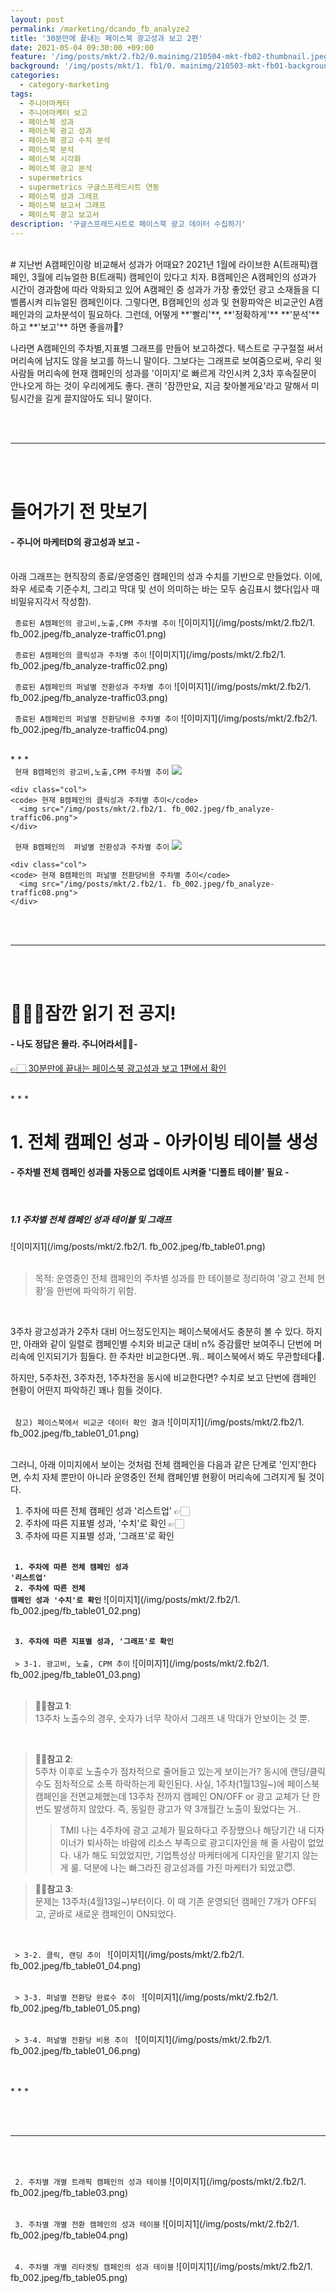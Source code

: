 ```yaml
---
layout: post
permalink: /marketing/dcando_fb_analyze2
title: '30분만에 끝내는 페이스북 광고성과 보고 2편'
date: 2021-05-04 09:30:00 +09:00
feature: '/img/posts/mkt/2.fb2/0.mainimg/210504-mkt-fb02-thumbnail.jpeg/210504-mkt-fb02-thumbnail.jpeg.001.jpeg'
background: '/img/posts/mkt/1. fb1/0. mainimg/210503-mkt-fb01-background.jpeg'
categories:
  - category-marketing
tags:
  - 주니어마케터
  - 주니어마케터 보고
  - 페이스북 성과
  - 페이스북 광고 성과
  - 페이스북 광고 수치 분석
  - 페이스북 분석
  - 페이스북 시각화
  - 페이스북 광고 분석
  - supermetrics
  - supermetrics 구글스프레드시트 연동
  - 페이스북 성과 그래프
  - 페이스북 보고서 그래프
  - 페이스북 광고 보고서
description: '구글스프레드시트로 페이스북 광고 데이터 수집하기'
---
```


<br>
# 지난번 A캠페인이랑 비교해서 성과가 어때요?
2021년 1월에 라이브한 A(트래픽)캠페인, 3월에 리뉴얼한 B(트래픽) 캠페인이 있다고 치자. B캠페인은 A캠페인의 성과가 시간이 경과함에 따라 악화되고 있어 A캠페인 중 성과가 가장 좋았던 광고 소재들을 디벨롭시켜 리뉴얼된 캠페인이다. 그렇다면, B캠페인의 성과 및 현황파악은 비교군인 A캠페인과의 교차분석이 필요하다. 그런데, 어떻게 **'빨리'**, **'정확하게'** **'분석'**하고 **'보고'** 하면 좋을까🤔?
<br>

나라면 A캠페인의 주차별,지표별 그래프를 만들어 보고하겠다. 텍스트로 구구절절 써서 머리속에 남지도 않을 보고를 하느니 말이다. 그보다는 그래프로 보여줌으로써, 우리 윗사람들 머리속에 현재 캠페인의 성과를 '이미지'로 빠르게 각인시켜 2,3차 후속질문이 안나오게 하는 것이 우리에게도 좋다. 괜히 '잠깐만요, 지금 찾아볼게요'라고 말해서 미팅시간을 길게 끌지않아도 되니 말이다.

<br><br>
* * *
<br><br>

# 들어가기 전 맛보기
#### - 주니어 마케터D의 광고성과 보고 -
<br>
아래 그래프는 현직장의 종료/운영중인 캠페인의 성과 수치를 기반으로 만들었다. 이에, 좌우 세로축 기준수치, 그리고 막대 및 선이 의미하는 바는 모두 숨김표시 했다(입사 때 비밀유지각서 작성함).

<code> 종료된 A캠페인의 광고비,노출,CPM 주차별 추이</code>
![이미지1](/img/posts/mkt/2.fb2/1. fb_002.jpeg/fb_analyze-traffic01.png) <br>

<code> 종료된 A캠페인의 클릭성과 주차별 추이</code>
![이미지1](/img/posts/mkt/2.fb2/1. fb_002.jpeg/fb_analyze-traffic02.png) <br>

<code> 종료된 A캠페인의 퍼널별 전환성과 주차별 추이</code>
![이미지1](/img/posts/mkt/2.fb2/1. fb_002.jpeg/fb_analyze-traffic03.png) <br>

<code> 종료된 A캠페인의 퍼널별 전환당비용 주차별 추이</code>
![이미지1](/img/posts/mkt/2.fb2/1. fb_002.jpeg/fb_analyze-traffic04.png)

<br>
* * *
<br>


<div class="container">
  <div class="row">
    <div class="col">
      <code> 현재 B캠페인의 광고비,노출,CPM 주차별 추이</code>
      <img src="/img/posts/mkt/2.fb2/1. fb_002.jpeg/fb_analyze-traffic05.png">
    </div>

    <div class="col">
    <code> 현재 B캠페인의 클릭성과 주차별 추이</code>
      <img src="/img/posts/mkt/2.fb2/1. fb_002.jpeg/fb_analyze-traffic06.png">
    </div>
  </div>
</div>

<div class="container">
  <div class="row">
    <div class="col">
    <code> 현재 B캠페인의  퍼널별 전환성과 주차별 추이</code>
      <img src="/img/posts/mkt/2.fb2/1. fb_002.jpeg/fb_analyze-traffic07.png">
    </div>

    <div class="col">
    <code> 현재 B캠페인의 퍼널별 전환당비용 주차별 추이</code>
      <img src="/img/posts/mkt/2.fb2/1. fb_002.jpeg/fb_analyze-traffic08.png">
    </div>
  </div>
</div>



<br><br>
* * *
<br><br>



# 🙋🏻‍♀️잠깐 읽기 전 공지!
#### - 나도 정답은 몰라. 주니어라서👧🏻-

[👉🏻 30분만에 끝내는 페이스북 광고성과 보고 1편에서 확인](https://dcando.kr/marketing/dcando_fb_analyze1)



<br>
* * *
<br>

# 1. 전체 캠페인 성과 - 아카이빙 테이블 생성
#### - 주차별 전체 캠페인 성과를 자동으로 업데이트 시켜줄 '디폴트 테이블' 필요 -
<br>

##### 1.1 주차별 전체 캠페인 성과 테이블 및 그래프
![이미지1](/img/posts/mkt/2.fb2/1. fb_002.jpeg/fb_table01.png)
<br><br>
> 목적: 운영중인 전체 캠페인의 주차별 성과를 한 테이블로 정리하여 '광고 전체 현황'을 한번에 파악하기 위함.

<br>

3주차 광고성과가 2주차 대비 어느정도인지는 페이스북에서도 충분히 볼 수 있다. 하지만, 아래와 같이 일렬로 캠페인별 수치와 비교군 대비 n% 증감률만 보여주니 단번에 머리속에 인지되기가 힘들다. 한 주차만 비교한다면..뭐.. 페이스북에서 봐도 무관할테다🤔.
<br>

하지만,  5주차전, 3주차전, 1주차전을 동시에 비교한다면? 수치로 보고 단번에 캠페인 현황이 어떤지 파악하긴 꽤나 힘들 것이다.
<br><br>

<code> 참고) 페이스북에서 비교군 데이터 확인 결과</code>
![이미지1](/img/posts/mkt/2.fb2/1. fb_002.jpeg/fb_table01_01.png)
<br><br>

그러니, 아래 이미지에서 보이는 것처럼 전체 캠페인을 다음과 같은 단계로 '인지'한다면, 수치 자체 뿐만이 아니라 운영중인 전체 캠페인별 현황이 머리속에 그려지게 될 것이다.
<br>
  1. 주차에 따른 전체 캠페인 성과 '리스트업'  👉🏻
  2. 주차에 따른 지표별 성과, '수치'로 확인 👉🏻
  3. 주차에 따른 지표별 성과, '그래프'로 확인
<br><br>

**<code> 1. 주차에 따른 전체 캠페인 성과 '리스트업'</code>** <br>
**<code> 2. 주차에 따른 전체 캠페인 성과 '수치'로 확인</code>**
![이미지1](/img/posts/mkt/2.fb2/1. fb_002.jpeg/fb_table01_02.png)
<br><br>


**<code> 3. 주차에 따른 지표별 성과, '그래프'로 확인 </code>**<br>
<code> > 3-1. 광고비, 노출, CPM 추이</code>
![이미지1](/img/posts/mkt/2.fb2/1. fb_002.jpeg/fb_table01_03.png)
<br><br>

> 🙋🏻**참고 1**: <br>
13주차 노출수의 경우, 숫자가 너무 작아서 그래프 내 막대가 안보이는 것 뿐.
<br>

> 🙋🏻**참고 2**: <br>
5주차 이후로 노출수가 점차적으로 줄어들고 있는게 보이는가? 동시에 랜딩/클릭수도 점차적으로 소폭 하락하는게 확인된다. 사실, 1주차(1월13일~)에 페이스북 캠페인을 전면교체했는데 13주차 전까지 캠페인 ON/OFF or 광고 교체가 단 한번도 발생하지 않았다. 즉, 동일한 광고가 약 3개월간 노출이 됬었다는 거..
>> TMI) 나는 4주차에 광고 교체가 필요하다고 주장했으나 해당기간 내 디자이너가 퇴사하는 바람에 리소스 부족으로 광고디자인을 해 줄 사람이 없었다. 내가 해도 되었었지만, 기업특성상 마케터에게 디자인을 맡기지 않는게 룰. 덕분에 나는 빠그라진 광고성과를 가진 마케터가 되었고😇.<br>

> 🙋🏻**참고 3**: <br>
문제는 13주차(4월13일~)부터이다. 이 때 기존 운영되던 캠페인 7개가 OFF되고, 곧바로 새로운 캠페인이 ON되었다. 

<br>

<code> > 3-2. 클릭, 랜딩 추이 </code>
![이미지1](/img/posts/mkt/2.fb2/1. fb_002.jpeg/fb_table01_04.png)
<br><br>

<code> > 3-3. 퍼널별 전환당 완료수 추이 </code>
![이미지1](/img/posts/mkt/2.fb2/1. fb_002.jpeg/fb_table01_05.png)
<br><br>

<code> > 3-4. 퍼널별 전환당 비용 추이 </code>
![이미지1](/img/posts/mkt/2.fb2/1. fb_002.jpeg/fb_table01_06.png)
<br><br>

<br>
* * *
<br>



<br><br>
* * *
<br><br>




<code> 2. 주차별 개별 트래픽 캠페인의 성과 테이블</code>
![이미지1](/img/posts/mkt/2.fb2/1. fb_002.jpeg/fb_table03.png)
<br><br>



<code> 3. 주차별 개별 전환 캠페인의 성과 테이블</code>
![이미지1](/img/posts/mkt/2.fb2/1. fb_002.jpeg/fb_table04.png) <br><br>

<code> 4. 주차별 개별 리타겟팅 캠페인의 성과 테이블</code>
![이미지1](/img/posts/mkt/2.fb2/1. fb_002.jpeg/fb_table05.png) <br><br>

<br><br><br><br>
